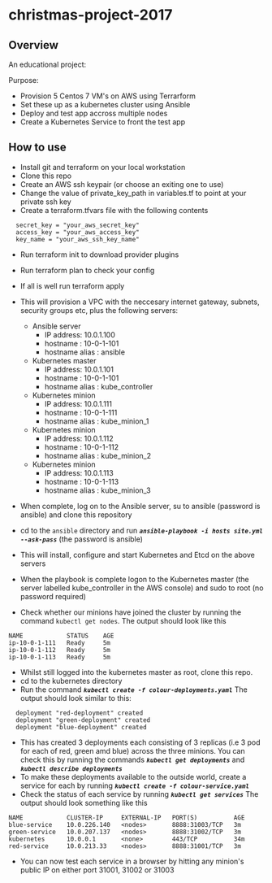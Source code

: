 # christmas-project-2017

## Overview

An educational project:
 
Purpose: 
* Provision 5 Centos 7 VM's on AWS using Terrarform
* Set these up as a kubernetes cluster using Ansible
* Deploy and test app accross multiple nodes 
* Create a Kubernetes Service to front the test app

## How to use

* Install git and terraform on your local workstation
* Clone this repo
* Create an AWS ssh keypair (or choose an exiting one to use)
* Change the value of private_key_path in variables.tf to point at your private ssh key
* Create a terraform.tfvars file with the following contents
```
  secret_key = "your_aws_secret_key"
  access_key = "your_aws_access_key"
  key_name = "your_aws_ssh_key_name"  
```
* Run terraform init to download provider plugins
* Run terraform plan to check your config
* If all is well run terraform apply
* This will provision a VPC with the neccesary internet gateway, subnets, security groups etc, plus the following servers:
  * Ansible server
    * IP address: 10.0.1.100  
    * hostname : 10-0-1-101
    * hostname alias : ansible
  * Kubernetes master 
    * IP address: 10.0.1.101  
    * hostname : 10-0-1-101
    * hostname alias : kube_controller
  * Kubernetes minion 
    * IP address: 10.0.1.111  
    * hostname : 10-0-1-111
    * hostname alias : kube_minion_1
  * Kubernetes minion 
    * IP address: 10.0.1.112  
    * hostname : 10-0-1-112
    * hostname alias : kube_minion_2
  * Kubernetes minion 
    * IP address: 10.0.1.113  
    * hostname : 10-0-1-113
    * hostname alias : kube_minion_3

* When complete, log on to the Ansible server, su to ansible (password is ansible) and clone this repository
* cd to the ```ansible``` directory and run ***```ansible-playbook -i hosts site.yml --ask-pass```*** (the password is ansible)
* This will install, configure and start Kubernetes and Etcd on the above servers
* When the playbook is complete logon to the Kubernetes master (the server labelled kube_controller in the AWS console) and sudo to root (no password required) 
* Check whether our minions have joined the cluster by running the command ```kubectl get nodes```. The output should look like this 
```
NAME            STATUS    AGE
ip-10-0-1-111   Ready     5m
ip-10-0-1-112   Ready     5m
ip-10-0-1-113   Ready     5m
```
* Whilst still logged into the kubernetes master as root, clone this repo. 
* cd to the kubernetes directory
* Run the command ***```kubectl create -f colour-deployments.yaml```***  The output should look similar to this: 
```
  deployment "red-deployment" created
  deployment "green-deployment" created
  deployment "blue-deployment" created
```
* This has created 3 deployments each consisting of 3 replicas (i.e 3 pod for each of red, green amd blue) across the three minions. You can check this by running the commands ***```kubectl get deployments```*** and ***```kubectl describe deployments```***
* To make these deployments available to the outside world, create a service for each by running ***```kubectl create -f colour-service.yaml```*** 
* Check the status of each service by running ***```kubectl get services```*** The output should look something like this 
```
NAME            CLUSTER-IP     EXTERNAL-IP   PORT(S)          AGE
blue-service    10.0.226.140   <nodes>       8888:31003/TCP   3m
green-service   10.0.207.137   <nodes>       8888:31002/TCP   3m
kubernetes      10.0.0.1       <none>        443/TCP          34m
red-service     10.0.213.33    <nodes>       8888:31001/TCP   3m
```
* You can now test each service in a browser by hitting any minion's public IP on either port 31001, 31002 or 31003
